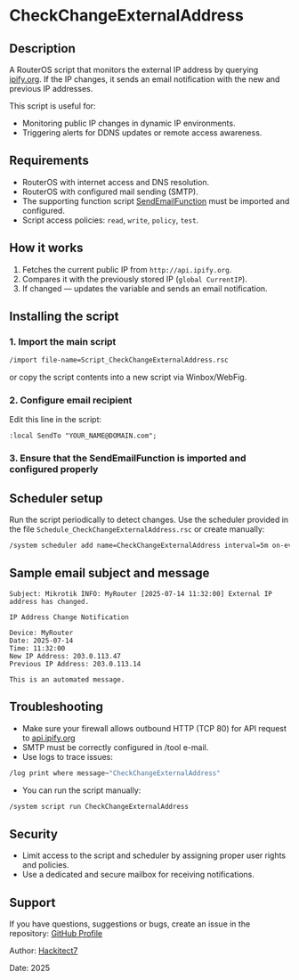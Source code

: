 # CheckChangeExternalAddress

## Description

A RouterOS script that monitors the external IP address by querying [ipify.org](http://api.ipify.org). If the IP changes, it sends an email notification with the new and previous IP addresses.

This script is useful for:

- Monitoring public IP changes in dynamic IP environments.
- Triggering alerts for DDNS updates or remote access awareness.

## Requirements

- RouterOS with internet access and DNS resolution.
- RouterOS with configured mail sending (SMTP).
- The supporting function script [SendEmailFunction](../../functions/SendEmailFunction/SendEmailFunction.rsc) must be imported and configured.
- Script access policies: `read`, `write`, `policy`, `test`.

## How it works

1. Fetches the current public IP from `http://api.ipify.org`.
2. Compares it with the previously stored IP (`global CurrentIP`).
3. If changed — updates the variable and sends an email notification.

## Installing the script

### 1. Import the main script

```bash
/import file-name=Script_CheckChangeExternalAddress.rsc
```

or copy the script contents into a new script via Winbox/WebFig.

### 2. Configure email recipient

Edit this line in the script:

```mikrotik
:local SendTo "YOUR_NAME@DOMAIN.com";
```

### 3. Ensure that the SendEmailFunction is imported and configured properly

## Scheduler setup

Run the script periodically to detect changes. Use the scheduler provided in the file `Schedule_CheckChangeExternalAddress.rsc` or create manually:

```bash
/system scheduler add name=CheckChangeExternalAddress interval=5m on-event="/system script run CheckChangeExternalAddress;" comment="Check Change External IP address and notify" policy=read,write,policy,test start-time=startup
```

## Sample email subject and message

```text
Subject: Mikrotik INFO: MyRouter [2025-07-14 11:32:00] External IP address has changed.

IP Address Change Notification

Device: MyRouter
Date: 2025-07-14
Time: 11:32:00
New IP Address: 203.0.113.47
Previous IP Address: 203.0.113.14

This is an automated message.
```

## Troubleshooting

- Make sure your firewall allows outbound HTTP (TCP 80) for API request to [api.ipify.org](http://api.ipify.org)
- SMTP must be correctly configured in /tool e-mail.
- Use logs to trace issues:

```bash
/log print where message~"CheckChangeExternalAddress"
```

- You can run the script manually:

```bash
/system script run CheckChangeExternalAddress
```

## Security

- Limit access to the script and scheduler by assigning proper user rights and policies.
- Use a dedicated and secure mailbox for receiving notifications.

## Support

If you have questions, suggestions or bugs, create an issue in the repository: [GitHub Profile](https://github.com/Hackitect7/routeros-scripts)

Author: [Hackitect7](https://github.com/Hackitect7)

Date: 2025
